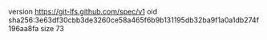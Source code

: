 version https://git-lfs.github.com/spec/v1
oid sha256:3e63df30cbb3de3260ce58a465f6b9b131195db32ba9f1a0a1db274f196aa8fa
size 73
